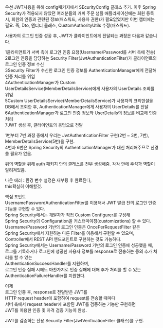 우선 JWT사용을 위해 config패키지에서 SEcurityConfig 클래스 추가.
이후
Spring Security가 적용되지 않았던 여러분들의 커피 주문 샘플 애플리케이션에는
회원 등록 시, 회원의 인증과 관련된 정보(패스워드, 사용자 권한)가 필요없었지만
이번 챕터에는 필요.
즉, Dto, 엔티티 클래스, CustomAuthorityUtils 수정(패스워드).  
  
  
  
사용자의 로그인 인증 성공 후, JWT가 클라이언트에게 전달되는 과정은 다음과 같습니다.  

1클라이언트가 서버 측에 로그인 인증 요청(Username/Password를 서버 측에 전송)    
2로그인 인증을 담당하는 Security Filter(JwtAuthenticationFilter)가 클라이언트의 로그인 인증 정보 수신  
3Security Filter가 수신한 로그인 인증 정보를 AuthenticationManager에게 전달해 인증 처리를 위임  
4AuthenticationManager가 Custom UserDetailsService(MemberDetailsService)에게 사용자의 UserDetails 조회를 위임  
5Custom UserDetailsService(MemberDetailsService)가 사용자의 크리덴셜을 DB에서 조회한 후, AuthenticationManager에게 사용자의 UserDetails를 전달  
6AuthenticationManager가 로그인 인증 정보와 UserDetails의 정보를 비교해 인증 처리  
7JWT 생성 후, 클라이언트의 응답으로 전달  

1번부터 7번 과정 중에서 우리는 JwtAuthenticationFilter 구현(2번 ~ 3번, 7번), MemberDetailsService(5번)을 구현.  
4번과 6번은 Spring Security의 AuthenticationManager가 대신 처리해주므로 신경 쓸 필요가 없음.  
  
  
위의 역할을 위해 auth 패키지 안의 클래스를 전부 생성해줌.  각각 안에 주석과 역할이 알려져있음.  
  
  
나온 에러 : 환경 변수 설정은 재부팅 후 완료된다,  
this확실히 이해할것.  

핵심 포인트  
UsernamePasswordAuthenticationFilter를 이용해서 JWT 발급 전의 로그인 인증 기능을 구현할 수 있다.  
Spring Security에서는 개발자가 직접 Custom Configurer를 구성해  
Spring Security의 Configuration을 커스터마이징(customizations) 할 수 있다.  
Username/Password 기반의 로그인 인증은 OncePerRequestFilter 같은  
Spring Security에서 지원하는 다른 Filter를 이용해서 구현할 수 있으며,  
Controller에서 REST API 엔드포인트로 구현하는 것도 가능하다.  
Spring Security에서는 Username/Password 기반의 로그인 인증에 성공했을 때,  
로그를 기록하거나 로그인에 성공한 사용자 정보를 response로 전송하는 등의 추가 처리를 할 수 있는  
AuthenticationSuccessHandler를 지원하며,  
로그인 인증 실패 시에도 마찬가지로 인증 실패에 대해 추가 처리를 할 수 있는 AuthenticationFailureHandler를 지원한다.  
  
  
  
이제  
로그인 인증 후, response로 전달받은 JWT를  
HTTP request header에 포함하여 request를 전송할 때마다  
서버 측에서 request header에 포함된 JWT를 검증하는 기능만 구현하면  
JWT를 이용한 인증 및 자격 검증 기능이 완성.  


JWT를 검증하는 전용 Security Filter(JwtVerificationFilter 클래스)를 구현.  
